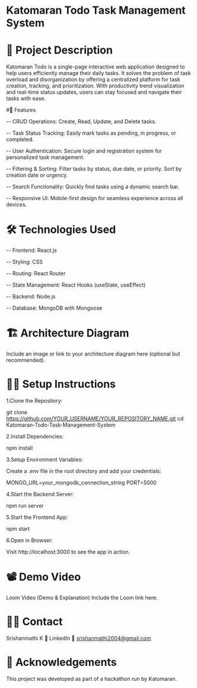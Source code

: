 # Katomaran Todo Task Management System

# 🚀 Project Description
Katomaran Todo is a single-page interactive web application designed to help users efficiently manage their daily tasks. It solves the problem of task overload and disorganization by offering a centralized platform for task creation, tracking, and prioritization. With productivity trend visualization and real-time status updates, users can stay focused and navigate their tasks with ease.

#🔧 Features

-- CRUD Operations: Create, Read, Update, and Delete tasks.

-- Task Status Tracking: Easily mark tasks as pending, in progress, or completed.

-- User Authentication: Secure login and registration system for personalized task management.

-- Filtering & Sorting: Filter tasks by status, due date, or priority. Sort by creation date or urgency.

-- Search Functionality: Quickly find tasks using a dynamic search bar.

-- Responsive UI: Mobile-first design for seamless experience across all devices.

# 🛠️ Technologies Used
-- Frontend: React.js

-- Styling: CSS

-- Routing: React Router

-- State Management: React Hooks (useState, useEffect)

-- Backend: Node.js

-- Database: MongoDB with Mongoose

# 🏗️ Architecture Diagram
Include an image or link to your architecture diagram here (optional but recommended).

# 🧑‍💻 Setup Instructions
1.Clone the Repository:

git clone https://github.com/YOUR_USERNAME/YOUR_REPOSITORY_NAME.git
cd Katomaran-Todo-Task-Management-System

2.Install Dependencies:

npm install

3.Setup Environment Variables:

Create a .env file in the root directory and add your credentials:

MONGO_URL=your_mongodb_connection_string
PORT=5000

4.Start the Backend Server:

npm run server

5.Start the Frontend App:

npm start

6.Open in Browser:

Visit http://localhost:3000 to see the app in action.

# 📽️ Demo Video
Loom Video (Demo & Explanation)
Include the Loom link here.

# 👩‍💻 Contact
Srishanmathi K
🔗 LinkedIn
📧 srishanmathi2004@gmail.com

# 🏁 Acknowledgements
This project was developed as part of a hackathon run by Katomaran.
